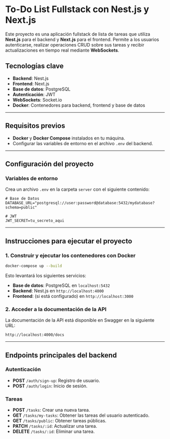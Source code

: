 # To-Do List Fullstack con Nest.js y Next.js

Este proyecto es una aplicación fullstack de lista de tareas que utiliza **Nest.js** para el backend y **Next.js** para el frontend. Permite a los usuarios autenticarse, realizar operaciones CRUD sobre sus tareas y recibir actualizaciones en tiempo real mediante **WebSockets**.

## Tecnologías clave

- **Backend**: Nest.js
- **Frontend**: Next.js
- **Base de datos**: PostgreSQL
- **Autenticación**: JWT
- **WebSockets**: Socket.io
- **Docker**: Contenedores para backend, frontend y base de datos

---

## Requisitos previos

- **Docker** y **Docker Compose** instalados en tu máquina.
- Configurar las variables de entorno en el archivo `.env` del backend.

---

## Configuración del proyecto

### Variables de entorno

Crea un archivo `.env` en la carpeta `server` con el siguiente contenido:

```env
# Base de Datos
DATABASE_URL="postgresql://user:password@database:5432/mydatabase?schema=public"

# JWT
JWT_SECRET=tu_secreto_aqui
```

---

## Instrucciones para ejecutar el proyecto

### 1. Construir y ejecutar los contenedores con Docker

```bash
docker-compose up --build
```

Esto levantará los siguientes servicios:

- **Base de datos**: PostgreSQL en `localhost:5432`
- **Backend**: Nest.js en `http://localhost:4000`
- **Frontend**: (si está configurado) en `http://localhost:3000`

### 2. Acceder a la documentación de la API

La documentación de la API está disponible en Swagger en la siguiente URL:

```
http://localhost:4000/docs
```

---

## Endpoints principales del backend

### Autenticación

- **POST** `/auth/sign-up`: Registro de usuario.
- **POST** `/auth/login`: Inicio de sesión.

### Tareas

- **POST** `/tasks`: Crear una nueva tarea.
- **GET** `/tasks/my-tasks`: Obtener las tareas del usuario autenticado.
- **GET** `/tasks/public`: Obtener tareas públicas.
- **PATCH** `/tasks/:id`: Actualizar una tarea.
- **DELETE** `/tasks/:id`: Eliminar una tarea.
